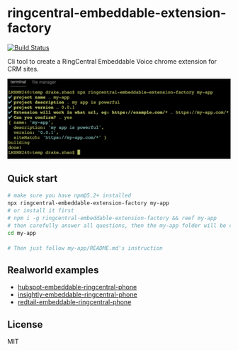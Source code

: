# ringcentral-embeddable-extension-factory

[![Build Status](https://travis-ci.org/zxdong262/ringcentral-embeddable-extension-factory.svg?branch=release)](https://travis-ci.org/zxdong262/ringcentral-embeddable-extension-factory)

Cli tool to create a RingCentral Embeddable Voice chrome extension for CRM sites.

![cli](screenshots/cli.png)

## Quick start

```bash
# make sure you have npm@5.2+ installed
npx ringcentral-embeddable-extension-factory my-app
# or install it first
# npm i -g ringcentral-embeddable-extension-factory && reef my-app
# then carefully answer all questions, then the my-app folder will be create
cd my-app

# Then just follow my-app/README.md's instruction
```

## Realworld examples

- [hubspot-embeddable-ringcentral-phone](https://github.com/zxdong262/hubspot-embeddable-ringcentral-phone)
- [insightly-embeddable-ringcentral-phone](https://github.com/zxdong262/insightly-embeddable-ringcentral-phone)
- [redtail-embeddable-ringcentral-phone](https://github.com/zxdong262/redtail-embeddable-ringcentral-phone)

## License

MIT

